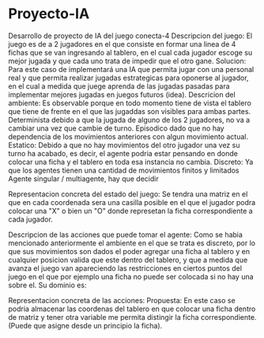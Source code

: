 # Proyecto-IA
Desarrollo de proyecto de IA del juego conecta-4 
Descripcion del juego: El juego es de a 2 jugadores en el que consiste en formar una linea de 4 fichas que se van ingresando al tablero, en el cual cada jugador escoge su mejor jugada y que cada uno trata de impedir que el otro gane. 
Solucion: Para este caso de implementará una IA que permita jugar con una personal real y que permita realizar jugadas estrategicas para oponerse al jugador, en el cual a medida que juege aprenda de las jugadas pasadas para implementar mejores jugadas en juegos futuros (idea).
Descricion del ambiente:
Es observable porque en todo momento tiene de vista el tablero que tiene de frente en el que las jugaddas son visibles para ambas partes.
Determinista debido a que la jugada de alguno de los 2 jugadores, no va a cambiar una vez que cambie de turno.
Episodico dado que no hay dependencia de los movimientos anteriores con algun movimiento actual.
Estatico: Debido a que no hay movimientos del otro jugador una vez su turno ha acabado, es decir, el agente podria estar pensando en donde colocar una ficha y el tablero en toda esa instancia no cambia.
Discreto: Ya que los agentes tienen una cantidad de movimientos finitos y limitados
Agente singular / multiagente, hay que decidir 

Representacion concreta del estado del juego: 
Se tendra una matriz en el que en cada coordenada sera una casilla posible en el que el jugador podra colocar una "X" o bien un "O" donde represetan la ficha correspondiente a cada jugador.

Descripcion de las acciones que puede tomar el agente: 
Como se habia mencionado anteriormente el ambiente en el que se trata es discreto, por lo que sus movimientos son dados el poder agregar una ficha al tablero y en cualquier posicion valida que este dentro del tablero, y que a medida que avanza el juego van apareciendo las restricciones en ciertos puntos del juego en el que por ejemplo una ficha no puede ser colocada si no hay una sobre el. Su dominio es: 

Representacion concreta de las acciones:
Propuesta: En este caso se podria almacenar las coordenas del tablero en que colocar una ficha dentro de matriz y tener otra variable me permita distingir la ficha correspondiente. (Puede que asigne desde un principio la ficha).







